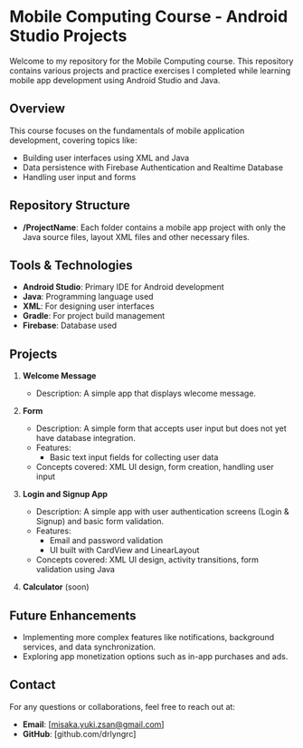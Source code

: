 # Mobile Computing Course - Android Studio Projects

Welcome to my repository for the Mobile Computing course. This repository contains various projects and practice exercises I completed while learning mobile app development using Android Studio and Java.

## Overview

This course focuses on the fundamentals of mobile application development, covering topics like:
- Building user interfaces using XML and Java
- Data persistence with Firebase Authentication and Realtime Database
- Handling user input and forms

## Repository Structure

- **/ProjectName**: Each folder contains a mobile app project with only the Java source files, layout XML files and other necessary files.

## Tools & Technologies

- **Android Studio**: Primary IDE for Android development
- **Java**: Programming language used
- **XML**: For designing user interfaces
- **Gradle**: For project build management
- **Firebase**: Database used

## Projects

1. **Welcome Message**
   - Description: A simple app that displays wlecome message.
  
2. **Form**
   - Description: A simple form that accepts user input but does not yet have database integration.
   - Features:
       - Basic text input fields for collecting user data
   - Concepts covered: XML UI design, form creation, handling user input

3. **Login and Signup App**
   - Description: A simple app with user authentication screens (Login & Signup) and basic form validation.
   - Features: 
     - Email and password validation
     - UI built with CardView and LinearLayout
   - Concepts covered: XML UI design, activity transitions, form validation using Java

  4. **Calculator** (soon)


## Future Enhancements

- Implementing more complex features like notifications, background services, and data synchronization.
- Exploring app monetization options such as in-app purchases and ads.

## Contact

For any questions or collaborations, feel free to reach out at:
- **Email**: [misaka.yuki.zsan@gmail.com]
- **GitHub**: [github.com/drlyngrc]

